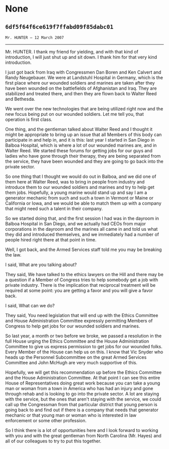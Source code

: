 # None
## `6df5f64f6ce619f7ffabd09f85dabc01`
`Mr. HUNTER — 12 March 2007`

---


Mr. HUNTER. I thank my friend for yielding, and with that kind of 
introduction, I will just shut up and sit down. I thank him for that 
very kind introduction.

I just got back from Iraq with Congressmen Dan Boren and Ken Calvert 
and Randy Neugebauer. We were at Landstuhl Hospital in Germany, which 
is the first place where our wounded soldiers and marines are taken 
after they have been wounded on the battlefields of Afghanistan and 
Iraq. They are stabilized and treated there, and then they are flown 
back to Walter Reed and Bethesda.

We went over the new technologies that are being utilized right now 
and the new focus being put on our wounded soldiers. Let me tell you, 
that operation is first class.

One thing, and the gentleman talked about Walter Reed and I thought 
it might be appropriate to bring up an issue that all Members of this 
body can participate in and help in, and it is this: last year I 
started in San Diego in Balboa Hospital, which is where a lot of our 
wounded marines are, and in Walter Reed. We started these forums for 
getting jobs for our guys and ladies who have gone through their 
therapy, they are being separated from the service, they have been 
wounded and they are going to go back into the private sector.

So one thing that I thought we would do out in Balboa, and we did one 
of them here at Walter Reed, was to bring in people from industry and 
introduce them to our wounded soldiers and marines and try to help get 
them jobs. Hopefully, a young marine would stand up and say I am a 
generator mechanic from such and such a town in Vermont or Maine or 
California or Iowa, and we would be able to match them up with a 
company that might need such a talent in their company.

So we started doing that, and the first session I had was in the 
dayroom in Balboa Hospital in San Diego, and we actually had CEOs from 
major corporations in the dayroom and the marines all came in and told 
us what they did and introduced themselves, and we immediately had a 
number of people hired right there at that point in time.

Well, I got back, and the Armed Services staff told me you may be 
breaking the law.

I said, What are you talking about?

They said, We have talked to the ethics lawyers on the Hill and there 
may be a question if a Member of Congress tries to help somebody get a 
job with private industry. There is the implication that reciprocal 
treatment will be required at some point: you are getting a favor and 
you will give a favor back.

I said, What can we do?

They said, You need legislation that will end up with the Ethics 
Committee and House Administration Committee expressly permitting 
Members of Congress to help get jobs for our wounded soldiers and 
marines.

So last year, a month or two before we broke, we passed a resolution 
in the full House urging the Ethics Committee and the House 
Administration Committee to give us express permission to get jobs for 
our wounded folks. Every Member of the House can help us on this. I 
know that Vic Snyder who heads up the Personnel Subcommittee on the 
great Armed Services Committee and John McHugh are very much supportive 
of this.

Hopefully, we will get this recommendation up before the Ethics 
Committee and the House Administration Committee. At that point I can 
see this entire House of Representatives doing great work because you 
can take a young man or woman from a town in America who has had an 
injury and gone through rehab and is looking to go into the private 
sector. A lot are staying with the service, but the ones that aren't 
staying with the service, we could call up the Congressman from that 
particular district that young person is going back to and find out if 
there is a company that needs that generator mechanic or that young man 
or woman who is interested in law enforcement or some other profession.



So I think there is a lot of opportunities here and I look forward to 
working with you and with the great gentleman from North Carolina (Mr. 
Hayes) and all of our colleagues to try to put this together.

